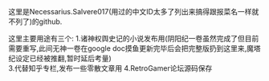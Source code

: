 这里是Necessarius.Salvere017(用过的中文ID太多了列出来搞得跟报菜名一样就不列了)的github.

这里主要用途有三个:
1.诸神权舆史记的小说发布用(阴阳纪一卷虽然完成了但目前需要重写,此间无神一卷在google doc摸鱼更新完毕后会把完整版扔到这里来,魔塔纪设定已经被推翻,暂时延后考量)
<br />
3.代替知乎专栏,发布一些零散文章用
4.RetroGamer论坛源码保存
